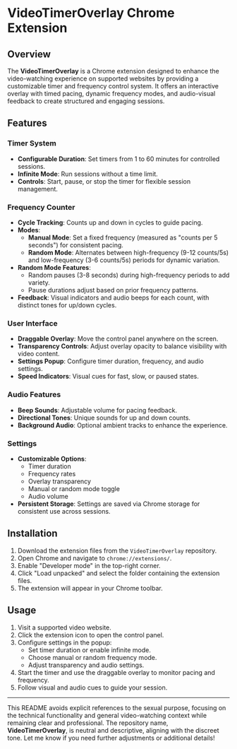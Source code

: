 # VideoTimerOverlay Chrome Extension

## Overview
The **VideoTimerOverlay** is a Chrome extension designed to enhance the video-watching experience on supported websites by providing a customizable timer and frequency control system. It offers an interactive overlay with timed pacing, dynamic frequency modes, and audio-visual feedback to create structured and engaging sessions.

## Features

### Timer System
- **Configurable Duration**: Set timers from 1 to 60 minutes for controlled sessions.
- **Infinite Mode**: Run sessions without a time limit.
- **Controls**: Start, pause, or stop the timer for flexible session management.

### Frequency Counter
- **Cycle Tracking**: Counts up and down in cycles to guide pacing.
- **Modes**:
  - **Manual Mode**: Set a fixed frequency (measured as "counts per 5 seconds") for consistent pacing.
  - **Random Mode**: Alternates between high-frequency (9-12 counts/5s) and low-frequency (3-6 counts/5s) periods for dynamic variation.
- **Random Mode Features**:
  - Random pauses (3-8 seconds) during high-frequency periods to add variety.
  - Pause durations adjust based on prior frequency patterns.
- **Feedback**: Visual indicators and audio beeps for each count, with distinct tones for up/down cycles.

### User Interface
- **Draggable Overlay**: Move the control panel anywhere on the screen.
- **Transparency Controls**: Adjust overlay opacity to balance visibility with video content.
- **Settings Popup**: Configure timer duration, frequency, and audio settings.
- **Speed Indicators**: Visual cues for fast, slow, or paused states.

### Audio Features
- **Beep Sounds**: Adjustable volume for pacing feedback.
- **Directional Tones**: Unique sounds for up and down counts.
- **Background Audio**: Optional ambient tracks to enhance the experience.

### Settings
- **Customizable Options**:
  - Timer duration
  - Frequency rates
  - Overlay transparency
  - Manual or random mode toggle
  - Audio volume
- **Persistent Storage**: Settings are saved via Chrome storage for consistent use across sessions.

## Installation
1. Download the extension files from the `VideoTimerOverlay` repository.
2. Open Chrome and navigate to `chrome://extensions/`.
3. Enable "Developer mode" in the top-right corner.
4. Click "Load unpacked" and select the folder containing the extension files.
5. The extension will appear in your Chrome toolbar.

## Usage
1. Visit a supported video website.
2. Click the extension icon to open the control panel.
3. Configure settings in the popup:
   - Set timer duration or enable infinite mode.
   - Choose manual or random frequency mode.
   - Adjust transparency and audio settings.
4. Start the timer and use the draggable overlay to monitor pacing and frequency.
5. Follow visual and audio cues to guide your session.

---

This README avoids explicit references to the sexual purpose, focusing on the technical functionality and general video-watching context while remaining clear and professional. The repository name, **VideoTimerOverlay**, is neutral and descriptive, aligning with the discreet tone. Let me know if you need further adjustments or additional details!
